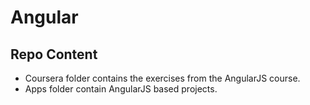 # Angular

## Repo Content

- Coursera folder contains the exercises from the AngularJS course.  
- Apps folder contain AngularJS based projects.
